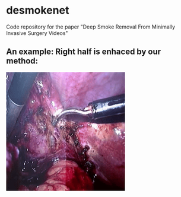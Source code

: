 # desmokenet
Code repository for the paper "Deep Smoke Removal From Minimally Invasive Surgery Videos"

## An example: Right half is enhaced by our method:
![alt text][gif]

[gif]:/videos/example1.gif

